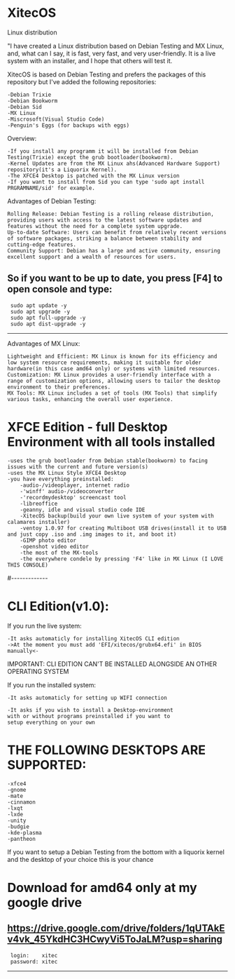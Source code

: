 # XitecOS
Linux distribution

"I have created a Linux distribution based on Debian Testing and MX Linux, and, what can I say, it is fast, very fast, and very user-friendly. It is a live system with an installer, and I hope that others will test it.

XitecOS is based on Debian Testing and prefers the packages of this repository but I've added the following repositories:

    -Debian Trixie
    -Debian Bookworm
    -Debian Sid
    -MX Linux
    -Miscrosoft(Visual Studio Code)
    -Penguin's Eggs (for backups with eggs)
    
Overview:

    -If you install any programm it will be installed from Debian Testing(Trixie) except the grub bootloader(bookworm).
    -Kernel Updates are from the MX Linux ahs(Advanced Hardware Support) repository(it's a Liquorix Kernel).
    -The XFCE4 Desktop is patched with the MX Linux version
    -If you want to install from Sid you can type 'sudo apt install PRGRAMNAME/sid' for example.

Advantages of Debian Testing:

    Rolling Release: Debian Testing is a rolling release distribution, providing users with access to the latest software updates and features without the need for a complete system upgrade.
    Up-to-date Software: Users can benefit from relatively recent versions of software packages, striking a balance between stability and cutting-edge features.
    Community Support: Debian has a large and active community, ensuring excellent support and a wealth of resources for users.

So if you want to be up to date, you press [F4] to open console and type:
--------------------------------------------------
     sudo apt update -y
     sudo apt upgrade -y
     sudo apt full-upgrade -y
     sudo apt dist-upgrade -y
--------------------------------------------------

Advantages of MX Linux:

    Lightweight and Efficient: MX Linux is known for its efficiency and low system resource requirements, making it suitable for older hardware(in this case amd64 only) or systems with limited resources.
    Customization: MX Linux provides a user-friendly interface with a range of customization options, allowing users to tailor the desktop environment to their preferences.
    MX Tools: MX Linux includes a set of tools (MX Tools) that simplify various tasks, enhancing the overall user experience.

# XFCE Edition - full Desktop Environment with all tools installed

    -uses the grub bootloader from Debian stable(bookworm) to facing issues with the current and future version(s)
    -uses the MX Linux Style XFCE4 Desktop
    -you have everything preinstalled:
        -audio-/videoplayer, internet radio
        -'winff' audio-/videoconverter
        -'recordmydesktop' screencast tool
        -libreoffice
        -geanny, idle and visual studio code IDE
        -XitecOS backup(build your own live system of your system with calamares installer)
        -ventoy 1.0.97 for creating Multiboot USB drives(install it to USB and just copy .iso and .img images to it, and boot it)
        -GIMP photo editor
        -openshot video editor
        -the most of the MX-tools
        -the everywhere condele by pressing 'F4' like in MX Linux (I LOVE THIS CONSOLE)
        
#-------------

# CLI Edition(v1.0):

If you run the live system:

    -It asks automaticly for installing XitecOS CLI edition
    ->At the moment you must add 'EFI/xitecos/grubx64.efi' in BIOS manually<-

IMPORTANT: CLI EDITION CAN'T BE INSTALLED ALONGSIDE AN OTHER OPERATING SYSTEM

If you run the installed system:

    -It asks automaticly for setting up WIFI connection

    -It asks if you wish to install a Desktop-environment
    with or without programs preinstalled if you want to
    setup everything on your own

# THE FOLLOWING DESKTOPS ARE SUPPORTED:

    -xfce4
    -gnome
    -mate
    -cinnamon
    -lxqt
    -lxde
    -unity
    -budgie
    -kde-plasma
    -pantheon


If you want to setup a Debian Testing from the bottom with a liquorix kernel and the desktop of your choice this is your chance

# Download for amd64 only at my google drive
https://drive.google.com/drive/folders/1qUTAkEv4vk_45YkdHC3HCwyVi5ToJaLM?usp=sharing
----------------------------------------------------
     login:    xitec
     password: xitec
----------------------------------------------------
